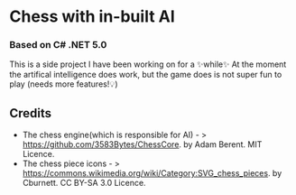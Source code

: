 #  Chess with in-built AI
### Based on C# .NET 5.0

This is a side project I have been working on for a ✨while✨
At the moment the artifical intelligence does work, but the game does is not super fun to play (needs more features!💡)
## Credits

- The chess engine(which is responsible for AI) - > https://github.com/3583Bytes/ChessCore. by Adam Berent. MIT Licence.
- The chess piece icons - > https://commons.wikimedia.org/wiki/Category:SVG_chess_pieces. by Cburnett. CC BY-SA 3.0 Licence.